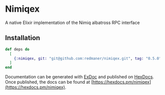 # Nimiqex

A native Elixir implementation of the Nimiq albatross RPC interface

## Installation

```elixir
def deps do
  [
    {:nimiqex, git: "git@github.com:redmaner/nimiqex.git", tag: "0.5.0"}
  ]
end
```

Documentation can be generated with [ExDoc](https://github.com/elixir-lang/ex_doc)
and published on [HexDocs](https://hexdocs.pm). Once published, the docs can
be found at [https://hexdocs.pm/nimiqex](https://hexdocs.pm/nimiqex).

